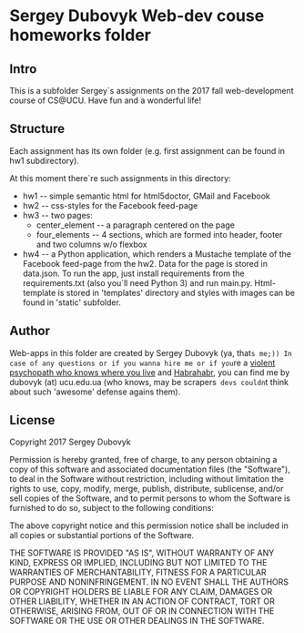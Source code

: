 # Sergey Dubovyk Web-dev couse homeworks folder

## Intro

This is a subfolder Sergey`s assignments on the 2017 fall web-development course of CS@UCU. Have fun and a wonderful life!

## Structure

Each assignment has its own folder (e.g. first assignment can be found in hw1 subdirectory).

At this moment there`re such assignments in this directory:

* hw1 -- simple semantic html for html5doctor, GMail and Facebook
* hw2 -- css-styles for the Facebook feed-page
* hw3 -- two pages:
  * center_element -- a paragraph centered on the page
  * four_elements -- 4 sections, which are formed into header, footer and two columns w/o flexbox
* hw4 -- a Python application, which renders a Mustache template of the Facebook feed-page from the hw2. Data for the page is stored in data.json. To run the app, just install requirements from the requirements.txt (also you`ll need Python 3) and run main.py. Html-template is stored in 'templates' directory and styles with images can be found in 'static' subfolder. 

## Author

Web-apps in this folder are created by Sergey Dubovyk (ya, that`s me;)) In case of any questions or if you wanna hire me or if you`re a [violent psychopath who knows where you live](https://groups.google.com/forum/#!msg/comp.lang.c++/rYCO5yn4lXw/oITtSkZOtoUJ) and [Habrahabr](https://habrahabr.ru/post/302570/), you can find me by dubovyk (at) ucu.edu.ua (who knows, may be scrapers` devs couldn`t think about such 'awesome' defense agains them).

## License

Copyright 2017 Sergey Dubovyk

Permission is hereby granted, free of charge, to any person obtaining a copy of this software and associated documentation files (the "Software"), to deal in the Software without restriction, including without limitation the rights to use, copy, modify, merge, publish, distribute, sublicense, and/or sell copies of the Software, and to permit persons to whom the Software is furnished to do so, subject to the following conditions:

The above copyright notice and this permission notice shall be included in all copies or substantial portions of the Software.

THE SOFTWARE IS PROVIDED "AS IS", WITHOUT WARRANTY OF ANY KIND, EXPRESS OR IMPLIED, INCLUDING BUT NOT LIMITED TO THE WARRANTIES OF MERCHANTABILITY, FITNESS FOR A PARTICULAR PURPOSE AND NONINFRINGEMENT. IN NO EVENT SHALL THE AUTHORS OR COPYRIGHT HOLDERS BE LIABLE FOR ANY CLAIM, DAMAGES OR OTHER LIABILITY, WHETHER IN AN ACTION OF CONTRACT, TORT OR OTHERWISE, ARISING FROM, OUT OF OR IN CONNECTION WITH THE SOFTWARE OR THE USE OR OTHER DEALINGS IN THE SOFTWARE.